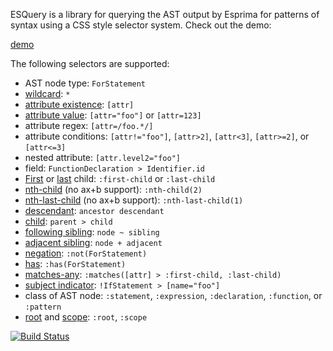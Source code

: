 ESQuery is a library for querying the AST output by Esprima for patterns of syntax using a CSS style selector system. Check out the demo:

[demo](https://estools.github.io/esquery/)

The following selectors are supported:
* AST node type: `ForStatement`
* [wildcard](http://dev.w3.org/csswg/selectors4/#universal-selector): `*`
* [attribute existence](http://dev.w3.org/csswg/selectors4/#attribute-selectors): `[attr]`
* [attribute value](http://dev.w3.org/csswg/selectors4/#attribute-selectors): `[attr="foo"]` or `[attr=123]`
* attribute regex: `[attr=/foo.*/]`
* attribute conditions: `[attr!="foo"]`, `[attr>2]`, `[attr<3]`, `[attr>=2]`, or `[attr<=3]` 
* nested attribute: `[attr.level2="foo"]`
* field: `FunctionDeclaration > Identifier.id`
* [First](http://dev.w3.org/csswg/selectors4/#the-first-child-pseudo) or [last](http://dev.w3.org/csswg/selectors4/#the-last-child-pseudo) child: `:first-child` or `:last-child`
* [nth-child](http://dev.w3.org/csswg/selectors4/#the-nth-child-pseudo) (no ax+b support): `:nth-child(2)`
* [nth-last-child](http://dev.w3.org/csswg/selectors4/#the-nth-last-child-pseudo) (no ax+b support): `:nth-last-child(1)`
* [descendant](http://dev.w3.org/csswg/selectors4/#descendant-combinators): `ancestor descendant`
* [child](http://dev.w3.org/csswg/selectors4/#child-combinators): `parent > child`
* [following sibling](http://dev.w3.org/csswg/selectors4/#general-sibling-combinators): `node ~ sibling`
* [adjacent sibling](http://dev.w3.org/csswg/selectors4/#adjacent-sibling-combinators): `node + adjacent`
* [negation](http://dev.w3.org/csswg/selectors4/#negation-pseudo): `:not(ForStatement)`
* [has](https://drafts.csswg.org/selectors-4/#has-pseudo): `:has(ForStatement)`
* [matches-any](http://dev.w3.org/csswg/selectors4/#matches): `:matches([attr] > :first-child, :last-child)`
* [subject indicator](http://dev.w3.org/csswg/selectors4/#subject): `!IfStatement > [name="foo"]`
* class of AST node: `:statement`, `:expression`, `:declaration`, `:function`, or `:pattern`
* [root](https://drafts.csswg.org/selectors-4/#root-pseudo) and [scope](https://drafts.csswg.org/selectors-4/#scope-pseudo): `:root`, `:scope`

[![Build Status](https://travis-ci.org/estools/esquery.png?branch=master)](https://travis-ci.org/estools/esquery)
